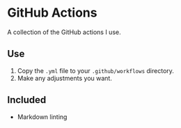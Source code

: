 # GitHub Actions

A collection of the GitHub actions I use.

## Use

1. Copy the `.yml` file to your `.github/workflows` directory.
1. Make any adjustments you want.

## Included

* Markdown linting
